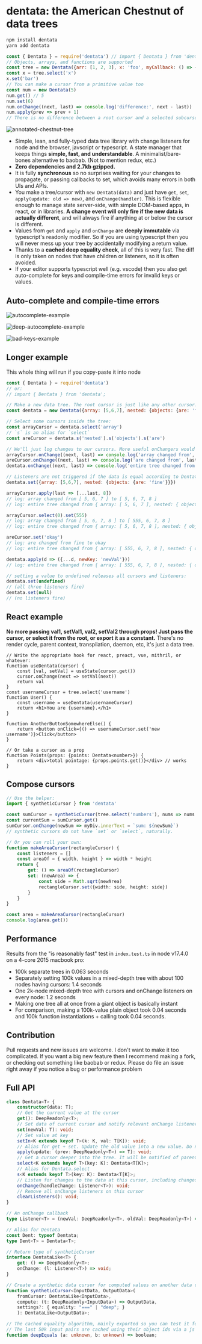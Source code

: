 # dentata: the American Chestnut of data trees

```bash
npm install dentata
yarn add dentata
```

```js
const { Dentata } = require('dentata') // import { Dentata } from 'dentata'
// Objects, arrays, and functions are supported
const tree = new Dentata({arr: [1, 2, 3], x: 'foo', myCallback: () => {}})
const x = tree.select('x')
x.set('bar')
// You can make a cursor from a primitive value too
const num = new Dentata(5)
num.get() // 5
num.set(6)
num.onChange((next, last) => console.log('difference:', next - last))
num.apply(prev => prev + 1)
// There is no difference between a root cursor and a selected subcursor
```

![annotated-chestnut-tree](https://user-images.githubusercontent.com/10591373/152053585-4b392b90-af82-44d2-ad46-fc7c39c560cb.jpg)

- Simple, lean, and fully-typed data tree library with change listeners for node and the browser, javscript or typescript. A state manager that keeps things **simple, fast, and understandable**. A minimalist/bare-bones alternative to baobab. (Not to mention redux, etc.)
- **Zero dependencies and 2.7kb gzipped.**
- It is fully **synchronous** so no surprises waiting for your changes to propagate, or passing callbacks to set, which avoids many errors in both UIs and APIs.
- You make a tree/cursor with `new Dentata(data)` and just have `get`, `set`, `apply(update: old => new)`, and `onChange(handler)`. This is flexible enough to manage state server-side, with simple DOM-based apps, in react, or in libraries. **A change event will only fire if the new data is actually different**, and will always fire if anything at or below the cursor is different.
- Values from `get` and `apply` and `onChange` are **deeply immutable** via typescript's readonly modifier. So if you are using typescript then you will never mess up your tree by accidentally modifying a return value.
- Thanks to a **cached deep equality check**, all of this is very fast. The diff is only taken on nodes that have children or listeners, so it is often avoided.
- If your editor supports typescript well (e.g. vscode) then you also get auto-complete for keys and compile-time errors for invalid keys or values.

## Auto-complete and compile-time errors

![autocomplete-example](https://user-images.githubusercontent.com/10591373/152046346-fe840b8a-7916-4873-92ad-8b4459fb381c.png)

![deep-autocomplete-example](https://user-images.githubusercontent.com/10591373/152046523-861a5860-1a45-4e3b-a412-257e56ea370d.png)

![bad-keys-example](https://user-images.githubusercontent.com/10591373/152046307-0e0f8884-f2cb-4434-82d9-1cf151e23fa8.png)

## Longer example

This whole thing will run if you copy-paste it into node

```js
const { Dentata } = require('dentata')
// or:
// import { Dentata } from 'dentata';

// Make a new data tree. The root cursor is just like any other cursor.
const dentata = new Dentata({array: [5,6,7], nested: {objects: {are: 'fine'}}})

// Select some cursors inside the tree:
const arrayCursor = dentata.select('array')
// `s` is an alias for `select`
const areCursor = dentata.s('nested').s('objects').s('are')

// We'll just log changes to our cursors. More useful onChangers would update UI or trigger server actions or recalculate a value or whatever.
arrayCursor.onChange((next, last) => console.log('array changed from', last,  'to',  next))
areCursor.onChange((next, last) => console.log('are changed from', last,  'to',  next))
dentata.onChange((next, last) => console.log('entire tree changed from', last,  'to',  next))

// Listeners are not triggered if the data is equal according to Dentata.deepEquals
dentata.set({array: [5,6,7], nested: {objects: {are: 'fine'}}})

arrayCursor.apply(last => [...last, 8])
// log: array changed from [ 5, 6, 7 ] to [ 5, 6, 7, 8 ]
// log: entire tree changed from { array: [ 5, 6, 7 ], nested: { objects: { are: 'fine' } } } to { array: [ 5, 6, 7, 8 ], nested: { objects: { are: 'fine' } } }

arrayCursor.select(0).set(555)
// log: array changed from [ 5, 6, 7, 8 ] to [ 555, 6, 7, 8 ]
// log: entire tree changed from { array: [ 5, 6, 7, 8 ], nested: { objects: { are: 'fine' } } } to { array: [ 555, 6, 7, 8 ], nested: { objects: { are: 'fine' } } }

areCursor.set('okay')
// log: are changed from fine to okay
// log: entire tree changed from { array: [ 555, 6, 7, 8 ], nested: { objects: { are: 'fine' } } } to { array: [ 555, 6, 7, 8 ], nested: { objects: { are: 'okay' } } }

dentata.apply(d => ({...d, newKey: 'newVal'}))
// log: entire tree changed from { array: [ 555, 6, 7, 8 ], nested: { objects: { are: 'okay' } } } to { array: [ 555, 6, 7, 8 ], nested: { objects: { are: 'okay' } }, newKey: 'newVal' }

// setting a value to undefined releases all cursors and listeners:
dentata.set(undefined)
// (all three listeners fire)
dentata.set(null)
// (no listeners fire)
```

## React example

**No more passing val1, setVal1, val2, setVal2 through props! Just pass the cursor, or select it from the root, or export it as a constant.** There's no render cycle, parent context, transpilation, daemon, etc, it's just a data tree.

```tsx
// Write the appropriate hook for react, preact, vue, mithril, or whatever:
function useDentata(cursor) {
    const [val, setVal] = useState(cursor.get())
    cursor.onChange(next => setVal(next))
    return val
}
const usernameCursor = tree.select('username')
function User() {
    const username = useDentata(usernameCursor)
    return <h1>You are {username}.</h1>
}

function AnotherButtonSomewhereElse() {
    return <button onClick={() => usernameCursor.set('new username')}>Click</button>
}

// Or take a cursor as a prop
function Points(props: {points: Dentata<number>}) {
    return <div>total pointage: {props.points.get()}</div> // works
}
```

## Compose cursors

```ts
// Use the helper:
import { syntheticCursor } from 'dentata'

const sumCursor = syntheticCursor(tree.select('numbers'), nums => nums.reduce((x, y) => x + y, 0))
const currentSum = sumCursor.get()
sumCursor.onChange(newSum => myDiv.innerText = `sum: ${newSum}`)
// synthetic cursors do not have `set` or `select`, naturally.

// Or you can roll your own:
function makeAreaCursor(rectangleCursor) {
    const listeners = []
    const areaOf = { width, height } => width * height
    return {
        get: () => areaOf(rectangleCursor)
        set: (newArea) => {
            const side = Math.sqrt(newArea)
            rectangleCursor.set({width: side, height: side})
        }
    }
}

const area = makeAreaCursor(rectangleCursor)
console.log(area.get())
```

## Performance

Results from the "is reasonably fast" test in `index.test.ts` in node v17.4.0 on a 4-core 2015 macbook pro:

- 100k separate trees in 0.063 seconds
- Separately setting 100k values in a mixed-depth tree with about 100 nodes having cursors: 1.4 seconds
- One 2k-node mixed-depth tree with cursors and onChange listeners  on every node: 1.2 seconds
- Making one tree all at once from a giant object is basically instant
- For comparison, making a 100k-value plain object took 0.04 seconds and 100k function instantiations + calling took 0.04 seconds.

## Contribution

Pull requests and new issues are welcome. I don't want to make it too complicated. If you want a big new feature then I recommend making a fork, or checking out something like baobab or redux. Please do file an issue right away if you notice a bug or performance problem

## Full API

```ts
class Dentata<T> {
    constructor(data: T);
    // Get the current value at the cursor
    get(): DeepReadonly<T>;
    // Set data of current cursor and notify relevant onChange listeners. Set to `undefined` to remove all listeners and descendant cursors.
    set(newVal: T): void;
    // Set value at key
    setIn<K extends keyof T>(k: K, val: T[K]): void;
    // Alias for get + set. Update the old value into a new value. Do not mutate the argument.
    apply(update: (prev: DeepReadonly<T>) => T): void;
    // Get a cursor deeper into the tree. It will be notified of parent changes and will tell parent if it changes (if either has change listeners).
    select<K extends keyof T>(key: K): Dentata<T[K]>;
    // Alias for Dentata.select
    s<K extends keyof T>(key: K): Dentata<T[K]>;
    // Listen for changes to the data at this cursor, including changes originating in parents or children.
    onChange(handleChange: Listener<T>): void;
    // Remove all onChange listeners on this cursor
    clearListeners(): void;
}

// An onChange callback
type Listener<T> = (newVal: DeepReadonly<T>, oldVal: DeepReadonly<T>) => void;

// Alias for Dentata
const Dent: typeof Dentata;
type Dent<T> = Dentata<T>;

// Return type of syntheticCursor
interface DentataLike<T> {
    get: () => DeepReadonly<T>;
    onChange: (l: Listener<T>) => void;
}

// Create a synthetic data cursor for computed values on another data cursor
function syntheticCursor<InputData, OutputData>(
    fromCursor: DentataLike<InputData>,
    compute: (t: DeepReadonly<InputData>) => OutputData,
    settings?: { equality: "===" | "deep"; }
    ): DentataLike<OutputData>;

// The cached equality algorithm, mainly exported so you can test it for your particular case
// The last 50k input pairs are cached using their object ids via a js Map.
function deepEquals (a: unknown, b: unknown) => boolean;
```